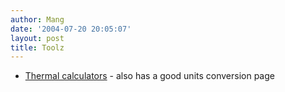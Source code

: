 ```yaml
---
author: Mang
date: '2004-07-20 20:05:07'
layout: post
title: Toolz
---
```


* [Thermal calculators](http://www.thermal-wizard.com/tmwiz/) - also has a good units conversion page
